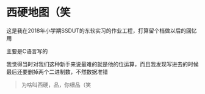 # 西硬地图（笑

这是我在2018年小学期SSDUT的东软实习的作业工程，打算留个档做以后的回忆用

主要是C语言写的

我觉得当时对我们这种新手来说最难的就是他的位运算，而且我发现写进去的时候最后还要删掉两个二进制数，不然数据准错

> 为啥叫西硬，品，你细品（笑